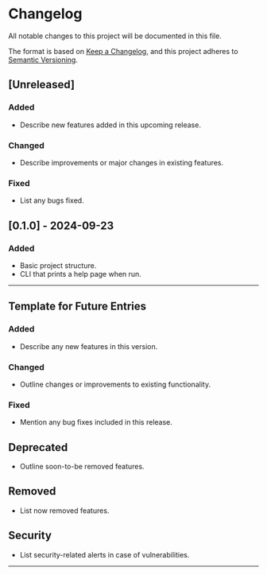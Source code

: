 # Changelog

All notable changes to this project will be documented in this file.

The format is based on [Keep a Changelog](https://keepachangelog.com/en/1.0.0/),
and this project adheres to [Semantic Versioning](https://semver.org/).

## [Unreleased]

### Added

- Describe new features added in this upcoming release.
  
### Changed

- Describe improvements or major changes in existing features.
  
### Fixed

- List any bugs fixed.

## [0.1.0] - 2024-09-23

### Added

- Basic project structure.
- CLI that prints a help page when run.

---

## Template for Future Entries

### Added

- Describe any new features in this version.

### Changed

- Outline changes or improvements to existing functionality.

### Fixed

- Mention any bug fixes included in this release.

## Deprecated

- Outline soon-to-be removed features.

## Removed

- List now removed features.

## Security

- List security-related alerts in case of vulnerabilities.

---
